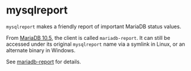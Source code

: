 
# mysqlreport

`mysqlreport` makes a friendly report of important MariaDB status values.


From [MariaDB 10.5](../../../release-notes/mariadb-community-server/what-is-mariadb-105.md), the client is called `mariadb-report`. It can still be accessed under its original `mysqlreport` name via a symlink in Linux, or an alternate binary in Windows.


See [mariadb-report](../mariadb-report.md) for details.

